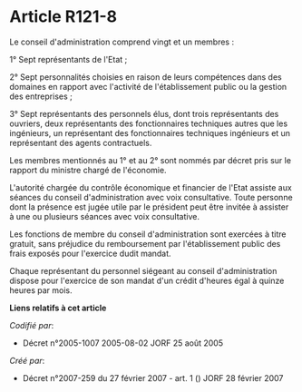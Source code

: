 # Article R121-8

Le conseil d'administration comprend vingt et un membres :

1° Sept représentants de l'Etat ;

2° Sept personnalités choisies en raison de leurs compétences dans des domaines en rapport avec l'activité de l'établissement
public ou la gestion des entreprises ;

3° Sept représentants des personnels élus, dont trois représentants des ouvriers, deux représentants des fonctionnaires
techniques autres que les ingénieurs, un représentant des fonctionnaires techniques ingénieurs et un représentant des agents
contractuels.

Les membres mentionnés au 1° et au 2° sont nommés par décret pris sur le rapport du ministre chargé de l'économie.

L'autorité chargée du contrôle économique et financier de l'Etat assiste aux séances du conseil d'administration avec voix
consultative. Toute personne dont la présence est jugée utile par le président peut être invitée à assister à une ou
plusieurs séances avec voix consultative.

Les fonctions de membre du conseil d'administration sont exercées à titre gratuit, sans préjudice du remboursement par
l'établissement public des frais exposés pour l'exercice dudit mandat.

Chaque représentant du personnel siégeant au conseil d'administration dispose pour l'exercice de son mandat d'un crédit
d'heures égal à quinze heures par mois.

**Liens relatifs à cet article**

_Codifié par_:

  - Décret n°2005-1007 2005-08-02 JORF 25 août 2005

_Créé par_:

  - Décret n°2007-259 du 27 février 2007 - art. 1 () JORF 28 février 2007

